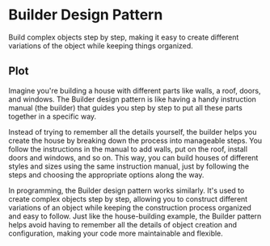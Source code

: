 # Builder Design Pattern
Build complex objects step by step, making it easy to create different variations of the object while keeping things organized.

## Plot
Imagine you're building a house with different parts like walls, a roof, doors, and windows. The Builder design pattern is like having a handy instruction manual (the builder) 
that guides you step by step to put all these parts together in a specific way.

Instead of trying to remember all the details yourself, the builder helps you create the house by breaking down the process into manageable steps. You follow the instructions 
in the manual to add walls, put on the roof, install doors and windows, and so on. This way, you can build houses of different styles and sizes using the same instruction manual, 
just by following the steps and choosing the appropriate options along the way.

In programming, the Builder design pattern works similarly. It's used to create complex objects step by step, allowing you to construct different variations of an object while 
keeping the construction process organized and easy to follow. Just like the house-building example, the Builder pattern helps avoid having to remember all the details of object 
creation and configuration, making your code more maintainable and flexible.
